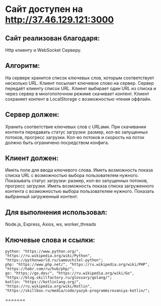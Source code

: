 Сайт доступен на http://37.46.129.121:3000
===========

Сайт реализован благодаря:
---------
Http клиенту и WebSocket Серверу.

Алгоритм:
---------
На сервере хранится список ключевых слов, которым соответствует несколько URL.
Клиент посылает ключевое слово на сервер.
Сервер передаёт клиенту список URL.
Клиент выбирает один URL из списка и через сервер в многопоточном режиме скачивает контент.
Клиент сохраняет контент в LocalStorage с возможностью чтения оффлайн.

Сервер должен:
--------------
Хранить соответствие ключевых слов с URLами.
При скачивании контента передавать статус загрузки: размер, кол-во запущенных потоков, прогресс загрузки.
Кол-во потоков и скорость на поток должно быть ограничено посредством конфига.

Клиент должен:
--------------
Иметь поле для ввода ключевого слова.
Иметь возможность показа списка URL с возможностью выбора пользователем нужного.
Показывать статус загрузки: размер, кол-во запущенных потоков, прогресс загрузки.
Иметь возможность показа списка загруженного контента с возможностью выбора пользователем нужного.
Показать выбранный загруженный контент.

Для выполнения использовал:
-----------
Node.js,
Express,
Axios,
ws,
worker_threads

Ключевые слова и ссылки:
-----------
	python: "https://www.python.org/", "https://ru.wikipedia.org/wiki/Python", "https://pythonworld.ru/samouchitel-python";
	php: "https://www.php.net/", "https://ru.wikipedia.org/wiki/PHP", "https://habr.com/ru/hub/php/";
	go: "https://go.dev/", "https://ru.wikipedia.org/wiki/Go", "https://blog.skillfactory.ru/glossary/golang/";
	kotlin: "https://kotlinlang.org/", "https://ru.wikipedia.org/wiki/Kotlin", "https://skillbox.ru/media/code/yazyk-programmirovaniya-kotlin/";

=======
